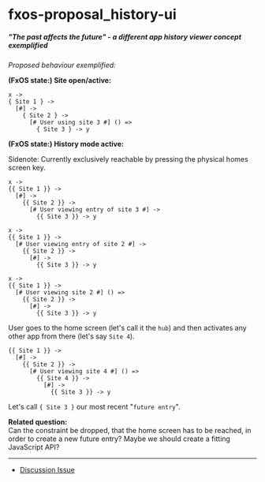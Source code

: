# fxos-proposal_history-ui
##### "The past affects the future" - a different app history viewer concept exemplified

_Proposed behaviour exemplified:_

**(FxOS state:) Site open/active:**

```
x ->
{ Site 1 } ->
  [#] ->
    { Site 2 } ->
      [# User using site 3 #] () =>
        { Site 3 } -> y
```

**(FxOS state:) History mode active:**  

Sidenote: Currently exclusively reachable by pressing the physical homes screen key.

```
x ->
{{ Site 1 }} ->
  [#] ->
    {{ Site 2 }} ->
      [# User viewing entry of site 3 #] ->
        {{ Site 3 }} -> y

x ->
{{ Site 1 }} ->
  [# User viewing entry of site 2 #] ->
    {{ Site 2 }} ->
      [#] ->
        {{ Site 3 }} -> y

x ->
{{ Site 1 }} ->
  [# User viewing site 2 #] () =>
    {{ Site 2 }} ->
      [#] ->
        {{ Site 3 }} -> y
```

User goes to the home screen (let's call it the `hub`) and then activates any other app from there (let's say `Site 4`).

```
{{ Site 1 }} ->
  [#] ->
    {{ Site 2 }} ->
      [# User viewing site 4 #] () =>
        {{ Site 4 }} ->
          [#] ->
            {{ Site 3 }} -> y
```

Let's call `{ Site 3 }` our most recent "`future entry`".

**Related question:**  
Can the constraint be dropped, that the home screen has to be reached, in order to create a new
future entry? Maybe we should create a fitting JavaScript API?

***

* [Discussion Issue](https://github.com/pguth/fxos-proposal_history-ui/issues/1)
